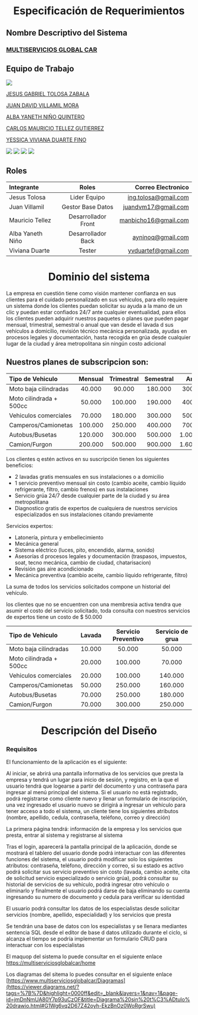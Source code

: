 <h1 align="center">  Especificación de Requerimientos </hi>


## Nombre Descriptivo del Sistema
### [MULTISERVICIOS GLOBAL CAR](https://github.com/Proyecto-Imaster-Ciclo-3/MultiserviciosGlobalCar)




## Equipo de Trabajo
![](https://talentodigital.mintic.gov.co/734/channels-633_logo_talento_digital.svg)

[JESUS GABRIEL TOLOSA ZABALA](https://github.com/gabotolosa)

[JUAN DAVID VILLAMIL MORA](https://github.com/judavimo17)

[ALBA YANETH NIÑO QUINTERO](https://github.com/albanino)

[CARLOS MAURICIO TELLEZ GUTIERREZ](https://github.com/manbicho)

[YESSICA VIVIANA DUARTE FINO](https://github.com/vivdu)

![](https://img.shields.io/github/tag/pandao/editor.md.svg) ![](https://img.shields.io/github/release/pandao/editor.md.svg) ![](https://img.shields.io/github/issues/pandao/editor.md.svg) ![](https://img.shields.io/bower/v/editor.md.svg)


## Roles 
| Integrante  | Roles  | Correo Electronico |
| :------------ |:---------------:| -----:|                    
|Jesus Tolosa  | Lider Equipo | ing.tolosa@gmail.com
|Juan Villamil  | Gestor Base Datos |juandvm17@gmail.com
|Mauricio Tellez | Desarrollador Front|manbicho16@gmail.com
|Alba Yaneth Niño | Desarrollador Back |ayninoq@gmail.com
|Viviana Duarte| Tester |yvduartef@gmail.com


<h1 align="center"> Dominio del sistema </h1>


La empresa en cuestión tiene como visión mantener confianza en sus clientes para el cuidado personalizado en sus vehículos, para ello requiere un sistema donde los clientes puedan solicitar su ayuda a la mano de un clic y puedan estar confiados 24/7 ante cualquier eventualidad, para ellos los clientes pueden adquirir nuestros paquetes o planes que pueden pagar mensual, trimestral, semestral o anual que van desde el lavada d sus vehículos a domicilio, revisión técnico mecánica personalizada, ayudas en procesos legales y documentación, hasta recogida en grúa desde cualquier lugar de la ciudad y área metropolitana sin ningún costo adicional 

## Nuestros planes de subscripcion son: 

| Tipo de Vehiculo  | Mensual  | Trimestral | Semestral | Anual |
| :------------ |:---------------:|:---------------:|:---------------:| :------:|   
| Moto baja cilindradas | 40.000 | 90.000| 180.000 | 300.000 
| Moto cilindrada + 500cc | 50.000 |100.000 |190.000 |400.000
| Vehiculos comerciales | 70.000 | 180.000 | 300.000 | 500.000
| Camperos/Camionetas | 100.000| 250.000 | 400.000 | 700.000
|Autobus/Busetas | 120.000 | 300.000 | 500.000 | 1.000.000
|Camion/Furgon| 200.000 | 500.000 | 900.000 | 1.600.000 
                 

Los clientes q estén activos en su suscripción tienen los siguientes beneficios:

- 2 lavadas gratis mensuales en sus instalaciones o a domicilio
- 1 servicio preventivo mensual sin costo (cambio aceite, cambio líquido refrigerante, filtro, cambio frenos) en sus instalaciones
- Servicio grúa 24/7 desde cualquier parte de la ciudad y su área metropolitana 
- Diagnostico gratis de expertos de cualquiera de nuestros servicios especializados en sus instalaciones citando previamente

Servicios expertos: 
- Latonería, pintura y embellecimiento
- Mecánica general
- Sistema eléctrico (luces, pito, encendido, alarma, sonido)
- Asesorías d procesos legales y documentación (traspasos, impuestos, soat, tecno mecánica, cambio de ciudad, chatarisacion)
- Revisión gas aire acondicionado
- Mecánica preventiva (cambio aceite, cambio líquido refrigerante, filtro)

La suma de todos los servicios solicitados compone un historial del vehículo.

los clientes que no se encuentren con una membresia activa tendra que asumir el costo del servicio solicitado, toda consulta con nuestros servicios de expertos tiene un costo de $ 50.000


|Tipo de Vehiculo | Lavada | Servicio Preventivo | Servicio de grua |
|:--------------|:-----------:|:----------:|:----------:|
| Moto baja cilindradas | 10.000 | 50.000| 50.000
| Moto cilindrada + 500cc | 20.000 |100.000 |70.000
| Vehiculos comerciales | 20.000 | 100.000 | 140.000
| Camperos/Camionetas | 50.000| 250.000 | 160.000
|Autobus/Busetas | 70.000 | 250.000 | 180.000
|Camion/Furgon| 70.000 | 300.000 | 250.000 



<h1 align="center"> Descripción del Diseño</h1>

### Requisitos

El funcionamiento de la aplicación es el siguiente:

Al iniciar, se abrirá una pantalla informativa de los servicios que presta la empresa y tendrá un lugar para inicio de sesión, y registro, en la que el usuario tendrá que logearse a partir del documento y una contraseña para ingresar al menú principal del sistema. Si el usuario no está registrado, podrá registrarse como cliente nuevo y llenar un formulario de inscripción, una vez ingresado el usuario nuevo se dirigirá a ingresar un vehículo para tener acceso a todo el sistema, un cliente tiene los siguientes atributos (nombre, apellido, cedula, contraseña, teléfono, correo y dirección) 

La primera página tendrá: información de la empresa y los servicios que presta, entrar al sistema y registrarse al sistema


Tras el login, aparecerá la pantalla principal de la aplicación, donde se mostrará el tablero del usuario donde podrá interactuar con las diferentes funciones del sistema, el usuario podrá modificar solo los siguientes atributos: contraseña, teléfono, dirección y correo, si su estado es activo podrá solicitar sus servicio preventivo sin costo (lavada, cambio aceite, cita de solicitud servicio especializado o servicio grúa), podrá consultar su historial de servicios de su vehículo, podrá ingresar otro vehículo o eliminarlo y finalmente el usuario podrá darse de baja eliminando su cuenta ingresando su numero de documento y cedula para verificar su identidad

El usuario podrá consultar los datos de los especialistas desde solicitar servicios (nombre, apellido, especialidad) y los servicios que presta

Se tendrán una base de datos con los especialistas y se llenara mediantes sentencia SQL desde el editor de base d datos utilizado durante el ciclo, si alcanza el tiempo se podría implementar un formulario CRUD para interactuar con los especialistas

El maquop del sistema lo puede consultar en el siguiente enlace [https://multiserviciosglobalcar/home](https://app.moqups.com/4pRHo6LzbkrLMu4CuIvGJLrWCLWIN9AI/view/page/a5ec1f375)

Los diagramas del sitema lo puedes consultar en el siguiente enlace [https://www.multiserviciosglobalcar/Diagramas](https://viewer.diagrams.net/?tags=%7B%7D&highlight=0000ff&edit=_blank&layers=1&nav=1&page-id=jmDnNmUA80Y7p93uCzOF&title=Diagrama%20sin%20t%C3%ADtulo%20drawio.html#G1Wg6vq2D67Z42oyh-EkzBnOz0WoRgrSwu)
